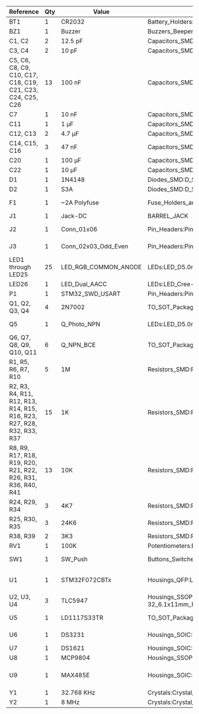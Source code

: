 Reference | Qty | Value | Footprint | Description/Documentation/Vendor
--------- | --- | ----- | --------- | --------------------------------
BT1 | 1 | CR2032 | Battery_Holders:Keystone_103_1x20mm-CoinCell | [Battery cell](http://www.keyelco.com/product.cfm/product_id/719)
BZ1 | 1 | Buzzer | Buzzers_Beepers:Buzzer_12x9.5RM7.6 | [Buzzer, polar](https://product.tdk.com/en/search/sw_piezo/sw_piezo/em-buzzer/info?part_no=SD1614TT-B1)
C1, C2 | 2 | 12.5 pF | Capacitors_SMD:C_0805 | Unpolarized capacitor
C3, C4 | 2 | 10 pF | Capacitors_SMD:C_0805 | Unpolarized capacitor
C5, C6, C8, C9, C10, C17, C18, C19, C21, C23, C24, C25, C26 | 13 | 100 nF | Capacitors_SMD:C_0805 | Unpolarized capacitor
C7 | 1 | 10 nF | Capacitors_SMD:C_0805 | Unpolarized capacitor
C11 | 1 | 1 µF | Capacitors_SMD:C_0805 | Unpolarized capacitor
C12, C13 | 2 | 4.7 µF | Capacitors_SMD:C_0805 | Unpolarized capacitor
C14, C15, C16 | 3 | 47 nF | Capacitors_SMD:C_0805 | Unpolarized capacitor
C20 | 1 | 100 µF | Capacitors_SMD:CP_Elec_8x10 | [Polarized capacitor](https://industrial.panasonic.com/ww/products/capacitors/polymer-capacitors/os-con/svf/25SVF100M)
C22 | 1 | 10 µF | Capacitors_SMD:C_0805 | Unpolarized capacitor
D1 | 1 | 1N4148 | Diodes_SMD:D_SOD-123 | [Diode](https://www.diodes.com/assets/Datasheets/ds30086.pdf)
D2 | 1 | S3A | Diodes_SMD:D_SMC | [Diode](http://www.onsemi.com/pub/Collateral/S3N-D.PDF)
F1 | 1 | ~2A Polyfuse | Fuse_Holders_and_Fuses:Fuse_SMD2920 | [Resettable fuse, polymeric positive temperature coefficient (PPTC)](http://m.littelfuse.com/~/media/electronics/datasheets/resettable_ptcs/littelfuse_ptc_2920l_datasheet.pdf.pdf)
J1 | 1 | Jack-DC | BARREL_JACK | DC_Barrel Jack
J2 | 1 | Conn_01x06 | Pin_Headers:Pin_Header_Straight_1x06_Pitch2.54mm | Generic connector, single row, 01x06
J3 | 1 | Conn_02x03_Odd_Even | Pin_Headers:Pin_Header_Straight_2x03_Pitch2.54mm | Generic connector, double row, 02x03
LED1 through LED25 | 25 | LED_RGB_COMMON_ANODE | LEDs:LED_D5.0mm-4 | [RGB LED](https://www.adafruit.com/product/302)
LED26 | 1 | LED_Dual_AACC | LEDs:LED_Cree-PLCC4_3.2x2.8mm_CCW | [LED, dual color, 4-pin](https://www.vcclite.com/product/led-smt-1206-1-72-1v-20ma-redgreen-2k/)
P1 | 1 | STM32_SWD_USART | Pin_Headers:Pin_Header_Straight_2x05_Pitch1.27mm_SMD | [Header](https://www.harwin.com/products/M50-3600542R/)
Q1, Q2, Q3, Q4 | 4 | 2N7002 | TO_SOT_Packages_SMD:SOT-23 | [50V Vds, 0.22 A Id, N-channel MOSFET, SOT-23](https://www.diodes.com/assets/Datasheets/ds11303.pdf)
Q5 | 1 | Q_Photo_NPN | LEDs:LED_D5.0mm | [Phototransistor NPN, 2-pin (C=1, E=2)](https://www.vishay.com/docs/84768/tept5600.pdf)
Q6, Q7, Q8, Q9, Q10, Q11 | 6 | Q_NPN_BCE | TO_SOT_Packages_SMD:SOT-23 | [NPN Transistor](https://www.diodes.com/assets/Datasheets/ds30036.pdf)
R1, R5, R6, R7, R10 | 5 | 1M | Resistors_SMD:R_0805 | Resistor
R2, R3, R4, R11, R12, R13, R14, R15, R16, R23, R27, R28, R32, R33, R37 | 15 | 1K | Resistors_SMD:R_0805 | Resistor
R8, R9, R17, R18, R19, R20, R21, R22, R26, R31, R36, R40, R41 | 13 | 10K | Resistors_SMD:R_0805 | Resistor
R24, R29, R34 | 3 | 4K7 | Resistors_SMD:R_0805 | Resistor
R25, R30, R35 | 3 | 24K6 | Resistors_SMD:R_0805 | Resistor
R38, R39 | 2 | 3K3 | Resistors_SMD:R_0805 | Resistor
RV1 | 1 | 100K | Potentiometers:Potentiometer_Trimmer_Vishay_TS53YJ | [Potentiometer](http://www.bourns.com/docs/Product-Datasheets/TC33.PDF)
SW1 | 1 | SW_Push | Buttons_Switches_SMD:SW_SPST_KMR2 | [Push button switch, generic, two pins](https://www.ckswitches.com/media/1479/kmr2.pdf)
U1 | 1 | STM32F072CBTx | Housings_QFP:LQFP-48_7x7mm_Pitch0.5mm | [ARM Cortex-M0 Package: LQFP48 Flash: 128KB Ram: 16KB Frequency: 48MHz](http://www.st.com/content/ccc/resource/technical/document/datasheet/cd/46/43/83/22/d3/40/c8/DM00090510.pdf/files/DM00090510.pdf/jcr:content/translations/en.DM00090510.pdf)
U2, U3, U4 | 3 | TLC5947 | Housings_SSOP:HTSSOP-32_6.1x11mm_Pitch0.65mm_ThermalPad | [LED Driver](http://www.ti.com/lit/ds/symlink/tlc5947.pdf)
U5 | 1 | LD1117S33TR | TO_SOT_Packages_SMD:TO-252-2 | [1A Low Dropout regulator, positive, 1.5V fixed output, SOT-223](http://www.st.com/content/ccc/resource/technical/document/datasheet/a5/c3/3f/c9/2b/15/40/49/CD00002116.pdf/files/CD00002116.pdf/jcr:content/translations/en.CD00002116.pdf)
U6 | 1 | DS3231 | Housings_SOIC:SOIC-16W_7.5x10.3mm_Pitch1.27mm | [Extremely Accurate I2C-Integrated RTC/TCXO/Crystal SOIC-16](https://datasheets.maximintegrated.com/en/ds/DS3231.pdf)
U7 | 1 | DS1621 | Housings_SOIC:SOIC-8_3.9x4.9mm_Pitch1.27mm | [LM75-compatible](https://datasheets.maximintegrated.com/en/ds/DS1621.pdf)
U8 | 1 | MCP9804 | Housings_SSOP:MSOP-8_3x3mm_Pitch0.65mm | [MCP9804/MCP9808](http://ww1.microchip.com/downloads/en/DeviceDoc/25095A.pdf)
U9 | 1 | MAX485E | Housings_SOIC:SOIC-8_3.9x4.9mm_Pitch1.27mm | [Half duplex RS-485/RS-422, 2.5 Mbps, �15kV electro-static discharge (ESD) protection](http://www.st.com/content/ccc/resource/technical/document/datasheet/81/93/fa/ed/87/47/46/00/CD00003136.pdf/files/CD00003136.pdf/jcr:content/translations/en.CD00003136.pdf)
Y1 | 1 | 32.768 KHz | Crystals:Crystal_SMD_3215-2pin_3.2x1.5mm | [Two pin crystal](https://www.ecsxtal.com/store/pdf/ECX-.327-CDX-1293.pdf)
Y2 | 1 | 8 MHz | Crystals:Crystal_SMD_5032-4pin_5.0x3.2mm | [Two pin crystal](http://www.abracon.com/Resonators/abm3b.pdf)
